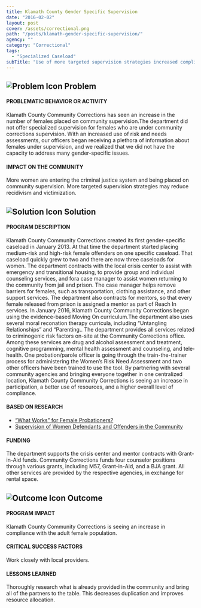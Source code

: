```yaml
---
title: Klamath County Gender Specific Supervision
date: "2016-02-02"
layout: post
cover: /assets/correctional.png
path: "/posts/klamath-gender-specific-supervision/"
agency: ""
category: "Correctional"
tags:
  - "Specialized Caseload"
subTitle: "Use of more targeted supervision strategies increased compliance rates among adult female offenders."
---
```

## ![Problem Icon](https://github.com/google/material-design-icons/raw/master/alert/1x_web/ic_error_outline_black_48dp.png "Problem") Problem

#### PROBLEMATIC BEHAVIOR OR ACTIVITY

Klamath County Community Corrections has seen an increase in the number of females placed on community supervision.The department did not offer specialized supervision for females who are under community corrections supervision.
With an increased use of risk and needs assessments, our officers began receiving a plethora of information about females under supervision, and we realized that we did not have the capacity to address many gender-specific issues.

#### IMPACT ON THE COMMUNITY

More women are entering the criminal justice system and being placed on community supervision. More targeted supervision strategies may reduce recidivism and victimization.

## ![Solution Icon](https://github.com/google/material-design-icons/raw/master/action/1x_web/ic_lightbulb_outline_black_48dp.png "Solution") Solution

#### PROGRAM DESCRIPTION

Klamath County Community Corrections created its first gender-specific caseload in January 2013. At that time the department started placing medium-risk and high-risk female offenders on one specific caseload. That caseload quickly grew to two and there are now three caseloads for women.
The department contracts with the local crisis center to assist with emergency and transitional housing, to provide group and individual counseling services, and fora case manager to assist women returning to the community from jail and prison.
The case manager helps remove barriers for females, such as transportation, clothing assistance, and other support services. The department also contracts for mentors, so that every female released from prison is assigned a mentor as part of Reach In services.
In January 2016, Klamath County Community Corrections began using the evidence-based Moving On curriculum.The department also uses several moral reconation therapy curricula, including “Untangling Relationships” and “Parenting..
The department provides all services related to criminogenic risk factors on-­site at the Community Corrections office. Among these services are drug and alcohol assessment and treatment, cognitive programming, mental health assessment and counseling, and tele­health.
One probation/parole officer is going through the train-the-trainer process for administering the Women’s Risk Need Assessment and two other officers have been trained to use the tool.
By partnering with several community agencies and bringing everyone together in one centralized location, Klamath County Community Corrections is seeing an increase in participation, a better use of resources, and a higher overall level of compliance.

#### BASED ON RESEARCH

- [“What Works” for Female Probationers?](https://www.uc.edu/content/dam/uc/womenoffenders/docs/MOVING%20ON.pdf)
- [Supervision of Women Defendants and Offenders in the Community](https://nicic.gov/supervision-women-defendants-and-offenders-community)

#### FUNDING

The department supports the crisis center and mentor contracts with Grant-in-Aid funds.
Community Corrections funds four counselor positions through various grants, including M­57, Grant-in-Aid, and a BJA grant. All other services are provided by the respective agencies, in exchange for rental space.

## ![Outcome Icon](https://github.com/google/material-design-icons/raw/master/action/1x_web/ic_view_list_black_48dp.png "Outcome") Outcome

#### PROGRAM IMPACT

Klamath County Community Corrections is seeing an increase in compliance with the adult female population.

#### CRITICAL SUCCESS FACTORS

Work closely with local providers.

#### LESSONS LEARNED

Thoroughly research what is already provided in the community and bring all of the partners to the table. This decreases duplication and improves resource allocation.
